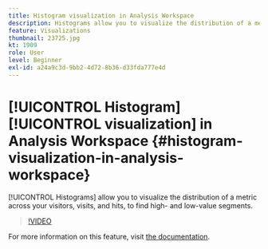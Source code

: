 ```yaml
---
title: Histogram visualization in Analysis Workspace
description: Histograms allow you to visualize the distribution of a metric across your visitors, visits, and hits, to find high- and low-value segments.
feature: Visualizations
thumbnail: 23725.jpg
kt: 1909
role: User
level: Beginner
exl-id: a24a9c3d-9bb2-4d72-8b36-d33fda777e4d
---
```

# [!UICONTROL Histogram] [!UICONTROL visualization] in Analysis Workspace {#histogram-visualization-in-analysis-workspace}

[!UICONTROL Histograms] allow you to visualize the distribution of a metric across your visitors, visits, and hits, to find high- and low-value segments.

>[!VIDEO](https://video.tv.adobe.com/v/23725/?quality=12&learn=on)

For more information on this feature, visit [the documentation](https://experienceleague.adobe.com/docs/analytics/analyze/analysis-workspace/visualizations/histogram.html?lang=en).
